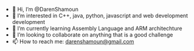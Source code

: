 - 👋 Hi, I’m @DarenShamoun
- 👀 I’m interested in C++, java, python, javascript and web development development
- 🌱 I’m currently learning Assembly Language and ARM architechture
- 💞️ I’m looking to collaborate on anything that is a good challenge
- 📫 How to reach me: darenshamoun@gmail.com

<!---
DarenShamoun/DarenShamoun is a ✨ special ✨ repository because its `README.md` (this file) appears on your GitHub profile.
You can click the Preview link to take a look at your changes.
--->
